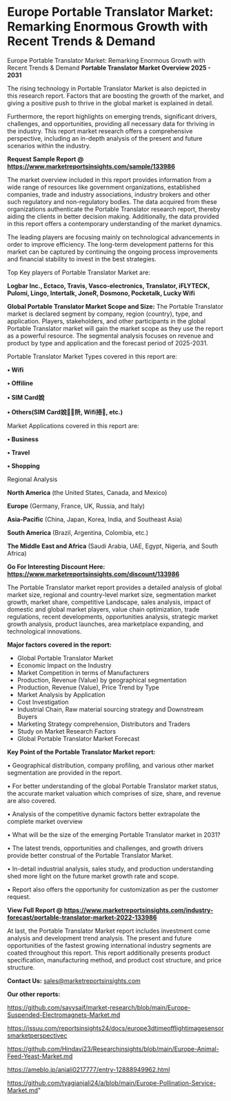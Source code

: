 # Europe Portable Translator Market: Remarking Enormous Growth with Recent Trends & Demand
 Europe Portable Translator Market: Remarking Enormous Growth with Recent Trends & Demand
<Strong> Portable Translator Market Overview 2025 - 2031</strong>

The rising technology in Portable Translator Market is also depicted in this research report. Factors that are boosting the growth of the market, and giving a positive push to thrive in the global market is explained in detail.

Furthermore, the report highlights on emerging trends, significant drivers, challenges, and opportunities, providing all necessary data for thriving in the industry. This report market research offers a comprehensive perspective, including an in-depth analysis of the present and future scenarios within the industry.

<strong>Request Sample Report @ <a href=https://www.marketreportsinsights.com/sample/133986>https://www.marketreportsinsights.com/sample/133986</a></strong>

The market overview included in this report provides information from a wide range of resources like government organizations, established companies, trade and industry associations, industry brokers and other such regulatory and non-regulatory bodies. The data acquired from these organizations authenticate the Portable Translator research report, thereby aiding the clients in better decision making. Additionally, the data provided in this report offers a contemporary understanding of the market dynamics.

The leading players are focusing mainly on technological advancements in order to improve efficiency. The long-term development patterns for this market can be captured by continuing the ongoing process improvements and financial stability to invest in the best strategies.

Top Key players of Portable Translator Market are:

<strong>Logbar Inc., Ectaco, Travis, Vasco-electronics, Translator, iFLYTECK, Pulomi, Lingo, Intertalk, JoneR, Dosmono, Pocketalk, Lucky Wifi</strong>

<strong><b>Global Portable Translator Market Scope and Size:</b></strong>
The Portable Translator market is declared segment by company, region (country), type, and application. Players, stakeholders, and other participants in the global Portable Translator market will gain the market scope as they use the report as a powerful resource. The segmental analysis focuses on revenue and product by type and application and the forecast period of 2025-2031.

Portable Translator Market Types covered in this report are:

<strong>• Wifi

• Offiline

• SIM Card娧

• Others(SIM Card娧阩, Wifi㧷, etc.)</strong>

Market Applications covered in this report are:

<strong>• Business

• Travel

• Shopping</strong> 

Regional Analysis

<strong>North America</strong> (the United States, Canada, and Mexico)

<strong>Europe</strong> (Germany, France, UK, Russia, and Italy)

<strong>Asia-Pacific</strong> (China, Japan, Korea, India, and Southeast Asia)

<strong>South America</strong> (Brazil, Argentina, Colombia, etc.)

<strong>The Middle East and Africa</strong> (Saudi Arabia, UAE, Egypt, Nigeria, and South Africa)

<strong>Go For Interesting Discount Here: <a href=https://www.marketreportsinsights.com/discount/133986>https://www.marketreportsinsights.com/discount/133986</a></strong>

The Portable Translator market report provides a detailed analysis of global market size, regional and country-level market size, segmentation market growth, market share, competitive Landscape, sales analysis, impact of domestic and global market players, value chain optimization, trade regulations, recent developments, opportunities analysis, strategic market growth analysis, product launches, area marketplace expanding, and technological innovations.

<strong><b>Major factors covered in the report:</b></strong>
<ul>
  <li>Global Portable Translator Market </li>
  <li>Economic Impact on the Industry</li>
  <li>Market Competition in terms of Manufacturers</li>
  <li>Production, Revenue (Value) by geographical segmentation</li>
  <li>Production, Revenue (Value), Price Trend by Type</li>
  <li>Market Analysis by Application</li>
  <li>Cost Investigation</li>
  <li>Industrial Chain, Raw material sourcing strategy and Downstream Buyers</li>
  <li>Marketing Strategy comprehension, Distributors and Traders</li>
  <li>Study on Market Research Factors</li>
  <li>Global Portable Translator Market Forecast</li>
</ul>

<strong><b>Key Point of the Portable Translator Market report:</b></strong>

• Geographical distribution, company profiling, and various other market segmentation are provided in the report.

• For better understanding of the global Portable Translator market status, the accurate market valuation which comprises of size, share, and revenue are also covered.

• Analysis of the competitive dynamic factors better extrapolate the complete market overview

• What will be the size of the emerging Portable Translator market in 2031?

• The latest trends, opportunities and challenges, and growth drivers provide better construal of the Portable Translator Market.

• In-detail industrial analysis, sales study, and production understanding shed more light on the future market growth rate and scope.

• Report also offers the opportunity for customization as per the customer request.

<strong><b>View Full Report @ <a href=https://www.marketreportsinsights.com/industry-forecast/portable-translator-market-2022-133986>https://www.marketreportsinsights.com/industry-forecast/portable-translator-market-2022-133986</a></b></strong>


At last, the Portable Translator Market report includes investment come analysis and development trend analysis. The present and future opportunities of the fastest growing international industry segments are coated throughout this report. This report additionally presents product specification, manufacturing method, and product cost structure, and price structure.

<strong>Contact Us:</strong>
sales@marketreportsinsights.com

<strong>Our other reports:</strong>

<a href=https://github.com/sayysaif/market-research/blob/main/Europe-Suspended-Electromagnets-Market.md>https://github.com/sayysaif/market-research/blob/main/Europe-Suspended-Electromagnets-Market.md</a>

<a href=https://issuu.com/reportsinsights24/docs/europe3dtimeofflightimagesensorsmarketperspectivec>https://issuu.com/reportsinsights24/docs/europe3dtimeofflightimagesensorsmarketperspectivec</a>

<a href=https://github.com/Hindavi23/Researchinsights/blob/main/Europe-Animal-Feed-Yeast-Market.md>https://github.com/Hindavi23/Researchinsights/blob/main/Europe-Animal-Feed-Yeast-Market.md</a>

<a href=https://ameblo.jp/anjali0217777/entry-12888949962.html>https://ameblo.jp/anjali0217777/entry-12888949962.html</a>

<a href=https://github.com/tyagianjali24/a/blob/main/Europe-Pollination-Service-Market.md>https://github.com/tyagianjali24/a/blob/main/Europe-Pollination-Service-Market.md</a>"
